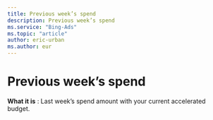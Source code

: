 ```yaml
---
title: Previous week’s spend
description: Previous week’s spend
ms.service: "Bing-Ads"
ms.topic: "article"
author: eric-urban
ms.author: eur
---
```


# Previous week’s spend

**What it is** : Last week’s spend amount with your current accelerated budget.


